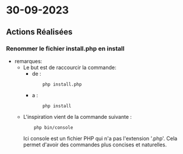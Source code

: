 # 30-09-2023

## Actions Réalisées

### Renommer le fichier install.php en install
-   remarques:
    *   Le but est de raccourcir la commande:
        -   de :
            ```pwsh
                php install.php
            ```
        -   a :
            ```pwsh
                php install
            ```
    *   L'inspiration vient de la commande suivante :
        ```pwsh
            php bin/console
        ``` 
        Ici console est un fichier PHP qui n'a pas l'extension '.php'. Cela permet d'avoir des commandes plus concises et naturelles.



<!-- ## Commentaires

- [Ajoutez des commentaires ou des explications supplémentaires pour clarifier les actions.]

## Captures d'Écran (le cas échéant)

![Nom de la capture d'écran](../../assets/images/capture.png)

[Explication de la capture d'écran si nécessaire.] -->